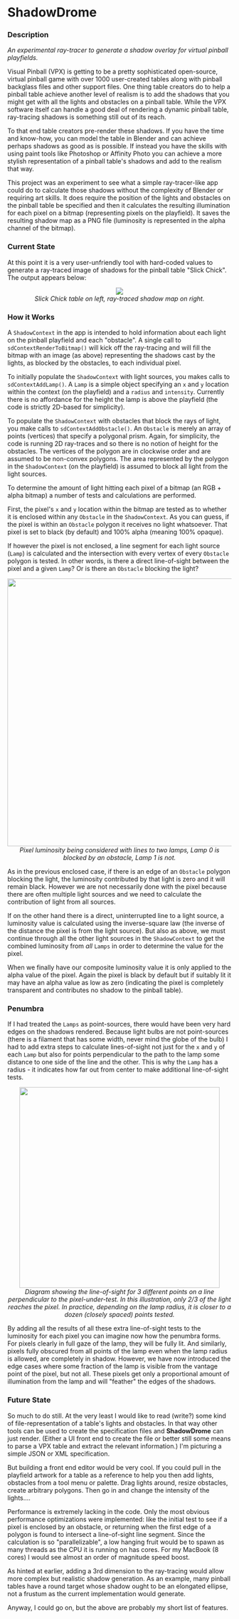 # ShadowDrome

### Description
<i>An experimental ray-tracer to generate a shadow overlay for virtual pinball playfields.</i>

Visual Pinball (VPX) is getting to be a pretty sophisticated open-source, virtual pinball game with over 1000 user-created tables along with pinball backglass files and other support files. One thing table creators do to help a pinball table achieve another level of realism is to add the shadows that you might get with all the lights and obstacles on a pinball table. While the VPX software itself can handle a good deal of rendering a dynamic pinball table, ray-tracing shadows is something still out of its reach.

To that end table creators pre-render these shadows. If you have the time and know-how, you can model the table in Blender and can achieve perhaps shadows as good as is possible. If instead you have the skills with using paint tools like Photoshop or Affinity Photo you can achieve a more stylish representation of a pinball table's shadows and add to the realism that way.

This project was an experiment to see what a simple ray-tracer-like app could do to calculate those shadows without the complexity of Blender or requiring art skills. It does require the position of the lights and obstacles on the pinball table be specified and then it calculates the resulting illumination for each pixel on a bitmap (representing pixels on the playfield). It saves the resulting shadow map as a PNG file (luminosity is represented in the alpha channel of the bitmap).

### Current State

At this point it is a very user-unfriendly tool with hard-coded values to generate a ray-traced image of shadows for the pinball table "Slick Chick". The output appears below:

<p align="center">
<img src="https://github.com/EngineersNeedArt/ShadowDrome/blob/a315ba509c817255a4ec163d757defa3ad013aa1/Images/SlickChickAndShadows.jpg">
  <br>
<i>Slick Chick table on left, ray-traced shadow map on right.</i>
</p>

### How it Works

A `ShadowContext` in the app is intended to hold information about each light on the pinball playfield and each "obstacle". A single call to `sdContextRenderToBitmap()` will kick off the ray-tracing and will fill the bitmap with an image (as above) representing the shadows cast by the lights, as blocked by the obstacles, to each individual pixel.

To initially populate the `ShadowContext` with light sources, you makes calls to `sdContextAddLamp()`. A `Lamp` is a simple object specifying an `x` and `y` location within the context (on the playfield) and a `radius` and `intensity`. Currently there is no affordance for the height the lamp is above the playfield (the code is strictly 2D-based for simplicity).

To populate the `ShadowContext` with obstacles that block the rays of light, you make calls to `sdContextAddObstacle()`. An `Obstacle` is merely an array of points (vertices) that specify a polygonal prism. Again, for simplicity, the code is running 2D ray-traces and so there is no notion of height for the obstacles. The vertices of the polygon are in clockwise order and are assumed to be non-convex polygons. The area represented by the polygon in the `ShadowContext` (on the playfield) is assumed to block all light from the light sources.

To determine the amount of light hitting each pixel of a bitmap (an RGB + alpha bitmap) a number of tests and calculations are performed.

First, the pixel's `x` and `y` location within the bitmap are tested as to whether it is enclosed within any `Obstacle` in the `ShadowContext`. As you can guess, if the pixel is within an `Obstacle` polygon it receives no light whatsoever. That pixel is set to black (by default) and 100% alpha (meaning 100% opaque).

If however the pixel is not enclosed, a line segment for each light source (`Lamp`) is calculated and the intersection with every vertex of every `Obstacle` polygon is tested. In other words, is there a direct line-of-sight between the pixel and a given `Lamp`? Or is there an `Obstacle` blocking the light?

<p align="center">
<img width="600" src="https://github.com/EngineersNeedArt/ShadowDrome/blob/e905c9ed3cd2adc68bee64f35212d8c1770c882e/Images/Diagram1.jpg">
  <br>
<i>Pixel luminosity being considered with lines to two lamps, Lamp 0 is blocked by an obstacle, Lamp 1 is not.</i>
</p>

As in the previous enclosed case, if there is an edge of an `Obstacle` polygon blocking the light, the luminosity contributed by that light is zero and it will remain black. However we are not necessarily done with the pixel because there are often multiple light sources and we need to calculate the contribution of light from all sources.

If on the other hand there is a direct, uninterrupted line to a light source, a luminosity value is calculated using the inverse-square law (the inverse of the distance the pixel is from the light source). But also as above, we must continue through all the other light sources in the `ShadowContext` to get the combined luminosity from *all* `Lamps` in order to determine the value for the pixel.

When we finally have our composite luminosity value it is only applied to the alpha value of the pixel. Again the pixel is black by default but if suitably lit it may have an alpha value as low as zero (indicating the pixel is completely transparent and contributes no shadow to the pinball table).

### Penumbra

If I had treated the `Lamps` as point-sources, there would have been very hard edges on the shadows rendered. Because light bulbs are not point-sources (there is a filament that has some width, never mind the globe of the bulb) I had to add extra steps to calculate lines-of-sight not just for the `x` and `y` of each `Lamp` but also for points perpendicular to the path to the lamp some distance to one side of the line and the other. This is why the `Lamp` has a radius - it indicates how far out from center to make additional line-of-sight tests.

<p align="center">
<img width="450" src="https://github.com/EngineersNeedArt/ShadowDrome/blob/425157493b331ad5b5cd677be6188ec1877ffd73/Images/Diagram2.jpg">
  <br>
<i>Diagram showing the line-of-sight for 3 different points on a line perpendicular to the pixel-under-test. In this illustration, only 2/3 of the light reaches the pixel. In practice, depending on the lamp radius, it is closer to a dozen (closely spaced) points tested.</i>
</p>

By adding all the results of all these extra line-of-sight tests to the luminosity for each pixel you can imagine now how the penumbra forms. For pixels clearly in full gaze of the lamp, they will be fully lit. And similarly, pixels fully obscured from all points of the lamp even when the lamp radius is allowed, are completely in shadow. However, we have now introduced the edge cases where some fraction of the lamp is visible from the vantage point of the pixel, but not all. These pixels get only a proportional amount of illumination from the lamp and will "feather" the edges of the shadows.

### Future State

So much to do still. At the very least I would like to read (write?) some kind of file-representation of a table's lights and obstacles. In that way other tools can be used to create the specification files and **ShadowDrome** can just render. (Either a UI front end to create the file or better still some means to parse a VPX table and extract the relevant information.) I'm picturing a simple JSON or XML specification.

But building a front end editor would be very cool. If you could pull in the playfield artwork for a table as a reference to help you then add lights, obstacles from a tool menu or palette. Drag lights around, resize obstacles, create arbitrary polygons. Then go in and change the intensity of the lights....

Performance is extremely lacking in the code. Only the most obvious performance optimizations were implemented: like the initial test to see if a pixel is enclosed by an obstacle, or returning when the first edge of a polygon is found to intersect a line-of-sight line segment. Since the calculation is so "parallelizable", a low hanging fruit would be to spawn as many threads as the CPU it is running on has cores. For my MacBook (8 cores) I would see almost an order of magnitude speed boost.

As hinted at earlier, adding a 3rd dimension to the ray-tracing would allow more complex but realistic shadow generation. As an example, many pinball tables have a round target whose shadow ought to be an elongated ellipse, not a frustum as the current implementation would generate.

Anyway, I could go on, but the above are probably my short list of features.
